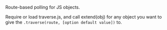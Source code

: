 Route-based polling for JS objects.

Require or load traverse.js, and call extend(obj) for any object
you want to give the `.traverse(route, [option default value])` to.
